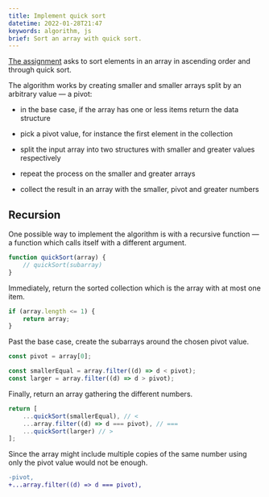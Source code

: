 ```yaml
---
title: Implement quick sort
datetime: 2022-01-28T21:47
keywords: algorithm, js
brief: Sort an array with quick sort.
---
```


[The assignment](https://www.freecodecamp.org/learn/coding-interview-prep/algorithms/implement-quick-sort) asks to sort elements in an array in ascending order and through quick sort.

The algorithm works by creating smaller and smaller arrays split by an arbitrary value — a pivot:

- in the base case, if the array has one or less items return the data structure

- pick a pivot value, for instance the first element in the collection

- split the input array into two structures with smaller and greater values respectively

- repeat the process on the smaller and greater arrays

- collect the result in an array with the smaller, pivot and greater numbers

## Recursion

One possible way to implement the algorithm is with a recursive function — a function which calls itself with a different argument.

```js
function quickSort(array) {
	// quickSort(subarray)
}
```

Immediately, return the sorted collection which is the array with at most one item.

```js
if (array.length <= 1) {
	return array;
}
```

Past the base case, create the subarrays around the chosen pivot value.

```js
const pivot = array[0];

const smallerEqual = array.filter((d) => d < pivot);
const larger = array.filter((d) => d > pivot);
```

Finally, return an array gathering the different numbers.

```js
return [
	...quickSort(smallerEqual), // <
	...array.filter((d) => d === pivot), // ===
	...quickSort(larger) // >
];
```

Since the array might include multiple copies of the same number using only the pivot value would not be enough.

```diff
-pivot,
+...array.filter((d) => d === pivot),
```
